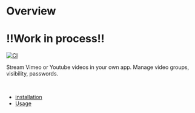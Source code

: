 # Overview

# !!Work in process!!

[![CI](https://github.com/Sven-Ve/svc-video-bundle/actions/workflows/php.yml/badge.svg)](https://github.com/Sven-Ve/svc-video-bundle/actions/workflows/php.yml)

Stream Vimeo or Youtube videos in your own app.
Manage video groups, visibility, passwords.

<br />

* [installation](docs/installation.md)
* [Usage](docs/usage.md)
